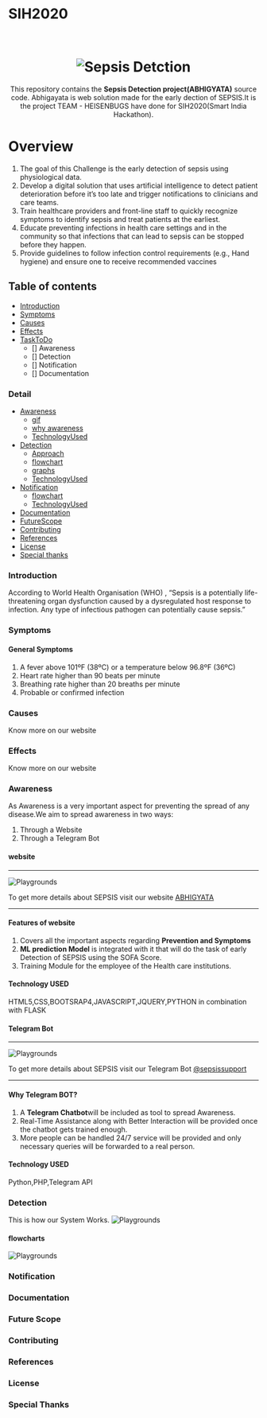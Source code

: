 # SIH2020
<h1 align="center">
  <br>
   <img src="./images.jpg" alt="Sepsis Detction" title="Abhigyata" />
  <br>
</h1>
<p align="center"> 
<p align="center">
  This repository contains the <strong>Sepsis Detection project(ABHIGYATA)</strong> source code.
  Abhigayata is web solution made for the early dection of SEPSIS.It is the project TEAM - HEISENBUGS have done for SIH2020(Smart India Hackathon).
</p>

# Overview
1. The goal of this Challenge is the early detection of sepsis using physiological data. 
2. Develop a digital solution that uses artificial intelligence to detect patient deterioration before it’s too late and trigger notifications to clinicians and care teams. 
3. Train healthcare providers and front-line staff to quickly recognize symptoms to identify sepsis and treat patients at the earliest. 
4. Educate preventing infections in health care settings and in the community so that infections that can lead to sepsis can be stopped before they happen. 
5. Provide guidelines to follow infection control requirements (e.g., Hand hygiene) and ensure one to receive recommended vaccines

## Table of contents

  * [Introduction](#overview)
  * [Symptoms](#overview)
  * [Causes](#causes)
  * [Effects](#effects)
  * [TaskToDo](#TaskToDo)
    - [] Awareness
    - [] Detection
    - [] Notification
    - [] Documentation
  
### Detail
  * [Awareness](#awareness)
     * [gif](#gif)
     * [why awareness](#awareness)
     * [TechnologyUsed](#TechnologyUsed)
  * [Detection](#detection)
     * [Approach](#approach)
     * [flowchart](#flowchart)
     * [graphs](#graph)
     * [TechnologyUsed](#TechnologyUsed)
  * [Notification](#awareness)
     * [flowchart](#flowchart)
     * [TechnologyUsed](#TechnologyUsed)
  * [Documentation](#Documentation)
  * [FutureScope](#futurescope)
  * [Contributing](#contributing)
  * [References](#references)
  * [License](#license)
  * [Special thanks](#special-thanks)

### Introduction
According to World Health Organisation (WHO) , “Sepsis is a potentially life-threatening organ dysfunction caused by a dysregulated host response to infection. Any type of infectious pathogen can potentially cause sepsis.”
### Symptoms
#### General Symptoms
1. A fever above 101ºF (38ºC) or a temperature below 96.8ºF (36ºC)
2. Heart rate higher than 90 beats per minute
3. Breathing rate higher than 20 breaths per minute
4. Probable or confirmed infection
### Causes
Know more on our website
### Effects
Know more on our website
### Awareness
As Awareness is a very important aspect for preventing the spread of any disease.We aim to spread  awareness in two ways:
1. Through a Website
2. Through a Telegram Bot
#### website
***
![Playgrounds](./gif1.gif)

To get more details about SEPSIS visit our website <a href="https://developer.apple.com/swift/blog/?id=35">ABHIGYATA</a> 
***
#### Features of website
1. Covers all the important aspects regarding <strong>Prevention and Symptoms</strong>
2. <strong>ML prediction Model</strong> is integrated with it that will do the task of early Detection of SEPSIS using the SOFA Score.
3. Training Module for the employee of the Health care institutions.

#### Technology USED
HTML5,CSS,BOOTSRAP4,JAVASCRIPT,JQUERY,PYTHON in combination with FLASK 

#### Telegram Bot
***
![Playgrounds](./gif2.gif)

To get more details about SEPSIS visit our Telegram Bot <a href="https://developer.apple.com/swift/blog/?id=35">@sepsissupport</a> 
***
#### Why Telegram BOT?
1. A <strong>Telegram Chatbot</strong>will be included as tool to spread Awareness.
2. Real-Time Assistance along with Better Interaction will be provided once the chatbot gets trained enough.
3. More people can be handled 24/7 service will be provided and only necessary queries will be forwarded to a real person.

#### Technology USED
Python,PHP,Telegram API

### Detection
This is how our System Works.
![Playgrounds](./detection.png)
#### flowcharts
![Playgrounds](./usecasediagram.png)

### Notification
### Documentation
### Future Scope
### Contributing
### References
### License
### Special Thanks

